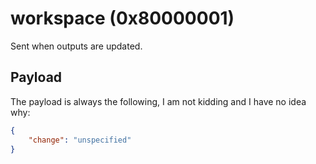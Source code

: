 # workspace (0x80000001)
Sent when outputs are updated.

## Payload
The payload is always the following, I am not kidding and I have no idea why:

```json
{
    "change": "unspecified"
}
```
